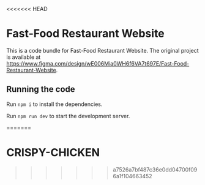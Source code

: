 <<<<<<< HEAD

  # Fast-Food Restaurant Website

  This is a code bundle for Fast-Food Restaurant Website. The original project is available at https://www.figma.com/design/wE006Mia0WH6f6VA7t697E/Fast-Food-Restaurant-Website.

  ## Running the code

  Run `npm i` to install the dependencies.

  Run `npm run dev` to start the development server.
  
=======
# CRISPY-CHICKEN
>>>>>>> a7526a7bf487c36e0dd04700f096a1f104663452
